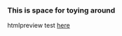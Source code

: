 
### This is space for toying around
htmlpreview test [here](http://htmlpreview.github.io/?https://github.com/valentinitnelav/test/blob/master/Whittaker_biomes_examples.html)
